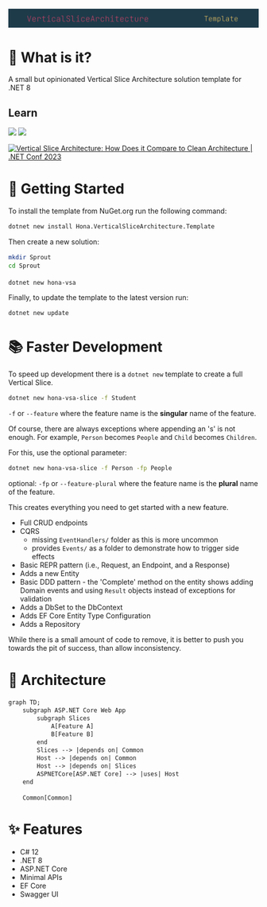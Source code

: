 [![VerticalSliceArchitecture Template Banner](https://raw.githubusercontent.com/Hona/VerticalSliceArchitecture/main/docs/banner.png)](https://github.com/Hona/VerticalSliceArchitecture)

# 🤔 What is it?

A small but opinionated Vertical Slice Architecture solution template for .NET 8

## Learn

[![](https://img.shields.io/badge/watch%20the%20video-FF0000?style=for-the-badge&logo=youtube)](https://www.youtube.com/watch?v=T-EwN9UqRwE) [![](https://img.shields.io/badge/Read%20the%20Blog-06D6A0?style=for-the-badge&logo=rss&logoColor=fff)](http://lukeparker.dev/blog/vertical-slice-architecture-quick-start)

[![Vertical Slice Architecture: How Does it Compare to Clean Architecture | .NET Conf 2023](https://i3.ytimg.com/vi/T-EwN9UqRwE/maxresdefault.jpg)
](https://www.youtube.com/watch?v=T-EwN9UqRwE)

# 🎉 Getting Started

To install the template from NuGet.org run the following command:

```bash
dotnet new install Hona.VerticalSliceArchitecture.Template
```

Then create a new solution:

```bash
mkdir Sprout
cd Sprout

dotnet new hona-vsa
```

Finally, to update the template to the latest version run:

```bash
dotnet new update
```

# 📚 Faster Development

To speed up development there is a `dotnet new` template to create a full Vertical Slice.

```bash
dotnet new hona-vsa-slice -f Student
```
`-f` or `--feature` where the feature name is the **singular** name of the feature.

Of course, there are always exceptions where appending an 's' is not enough. For example, `Person` becomes `People` and `Child` becomes `Children`.

For this, use the optional parameter:

```bash
dotnet new hona-vsa-slice -f Person -fp People
```

optional: `-fp` or `--feature-plural` where the feature name is the **plural** name of the feature.

This creates everything you need to get started with a new feature.

- Full CRUD endpoints
- CQRS 
    - missing `EventHandlers/` folder as this is more uncommon
    - provides `Events/` as a folder to demonstrate how to trigger side effects
- Basic REPR pattern (i.e., Request, an Endpoint, and a Response)
- Adds a new Entity
- Basic DDD pattern - the 'Complete' method on the entity shows adding Domain events and using `Result` objects instead of exceptions for validation
- Adds a DbSet to the DbContext
- Adds EF Core Entity Type Configuration
- Adds a Repository

While there is a small amount of code to remove, it is better to push you towards the pit of success, than allow inconsistency.

# 📝 Architecture

```mermaid
graph TD;
    subgraph ASP.NET Core Web App
        subgraph Slices
            A[Feature A]
            B[Feature B]
        end
        Slices --> |depends on| Common
        Host --> |depends on| Common
        Host --> |depends on| Slices
        ASPNETCore[ASP.NET Core] --> |uses| Host
    end

    Common[Common]
```

# ✨ Features

- C# 12
- .NET 8
- ASP.NET Core
- Minimal APIs
- EF Core
- Swagger UI
